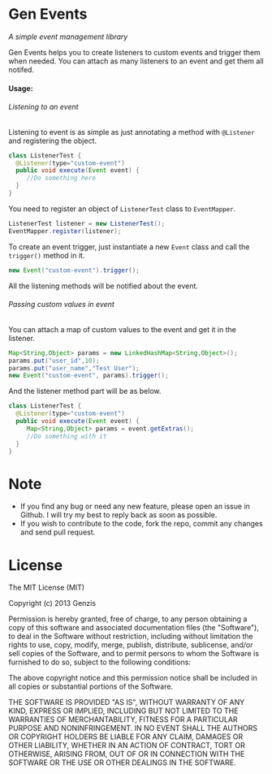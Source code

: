 Gen Events
======
*A simple event management library*

Gen Events helps you to create listeners to custom events and trigger them when needed. You can attach as many listeners to an event and get them all notifed.

#### Usage:
###### Listening to an event

Listening to event is as simple as just annotating a method with `@Listener` and registering the object.

```java
class ListenerTest {
  @Listener(type="custom-event")
  public void execute(Event event) {
     //Do something here  
  }
}
```

You need to register an object of `ListenerTest` class to `EventMapper`.

```java
ListenerTest listener = new ListenerTest();
EventMapper.register(listener);
```

To create an event trigger, just instantiate a new `Event` class and call the `trigger()` method in it.
```java
new Event("custom-event").trigger();
```

All the listening methods will be notified about the event.

###### Passing custom values in event
You can attach a map of custom values to the event and get it in the listener.
```java
Map<String,Object> params = new LinkedHashMap<String,Object>();
params.put("user_id",10);
params.put("user_name","Test User");
new Event("custom-event", params).trigger();
```

And the listener method part will be as below.
```java
class ListenerTest {
  @Listener(type="custom-event")
  public void execute(Event event) {
     Map<String,Object> params = event.getExtras();
     //Do something with it  
  }
}
```

Note
====
* If you find any bug or need any new feature, please open an issue in Github. I will try my best to reply back as soon as possible.
* If you wish to contribute to the code, fork the repo, commit any changes and send pull request.

License
=======
The MIT License (MIT)

Copyright (c) 2013 Genzis

Permission is hereby granted, free of charge, to any person obtaining a copy
of this software and associated documentation files (the "Software"), to deal
in the Software without restriction, including without limitation the rights
to use, copy, modify, merge, publish, distribute, sublicense, and/or sell
copies of the Software, and to permit persons to whom the Software is
furnished to do so, subject to the following conditions:

The above copyright notice and this permission notice shall be included in all
copies or substantial portions of the Software.

THE SOFTWARE IS PROVIDED "AS IS", WITHOUT WARRANTY OF ANY KIND, EXPRESS OR
IMPLIED, INCLUDING BUT NOT LIMITED TO THE WARRANTIES OF MERCHANTABILITY,
FITNESS FOR A PARTICULAR PURPOSE AND NONINFRINGEMENT. IN NO EVENT SHALL THE
AUTHORS OR COPYRIGHT HOLDERS BE LIABLE FOR ANY CLAIM, DAMAGES OR OTHER
LIABILITY, WHETHER IN AN ACTION OF CONTRACT, TORT OR OTHERWISE, ARISING FROM,
OUT OF OR IN CONNECTION WITH THE SOFTWARE OR THE USE OR OTHER DEALINGS IN THE
SOFTWARE.
